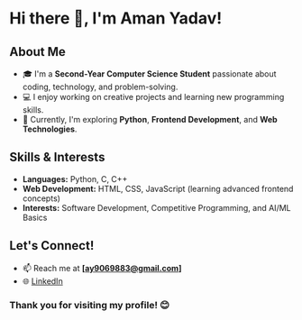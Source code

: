 # Hi there 👋, I'm Aman Yadav!  

## About Me  
- 🎓 I'm a **Second-Year Computer Science Student** passionate about coding, technology, and problem-solving.  
- 💻 I enjoy working on creative projects and learning new programming skills.  
- 🌱 Currently, I'm exploring **Python**, **Frontend Development**, and **Web Technologies**.  

## Skills & Interests  
- **Languages:** Python, C, C++  
- **Web Development:** HTML, CSS, JavaScript (learning advanced frontend concepts)  
- **Interests:** Software Development, Competitive Programming, and AI/ML Basics  

## Let's Connect!  
- 📫 Reach me at **[ay9069883@gmail.com]**  
- 🌐 [LinkedIn](https://www.linkedin.com/in/aman-yadav-6623372a7)  

### Thank you for visiting my profile! 😊
